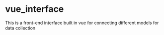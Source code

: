 # vue_interface
This is a front-end interface built in vue for connecting different models for data collection
